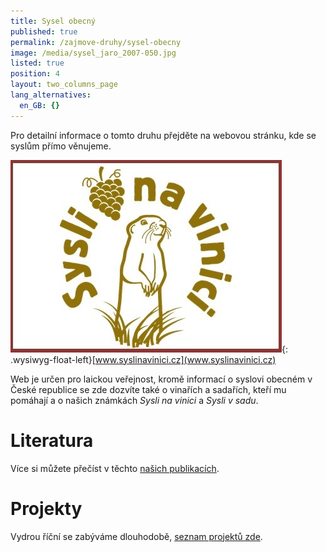 ```yaml
---
title: Sysel obecný
published: true
permalink: /zajmove-druhy/sysel-obecny
image: /media/sysel_jaro_2007-050.jpg
listed: true
position: 4
layout: two_columns_page
lang_alternatives:
  en_GB: {}
---
```

Pro detailní informace o tomto druhu přejděte na webovou stránku, kde se syslům přímo věnujeme.

<div class="clearfix"></div>

![](/media/syslinavinici.jpg){: .wysiwyg-float-left}[www.syslinavinici.cz](www.syslinavinici.cz)

Web je určen pro laickou veřejnost, kromě informací o syslovi obecném v České republice se zde dozvíte také o vinařích a sadařích, kteří mu pomáhají a o našich známkách _Sysli na vinici_ a _Sysli v sadu_.

<div class="clearfix"></div>

# Literatura

Více si můžete přečíst v těchto [našich publikacích](/publications#category=sysel).

# Projekty

Vydrou říční se zabýváme dlouhodobě, [seznam projektů zde](/projects#category=sysel).
